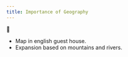 ```yaml
---
title: Importance of Geography
---
```

🌱

- Map in english guest house.
- Expansion based on mountains and rivers.